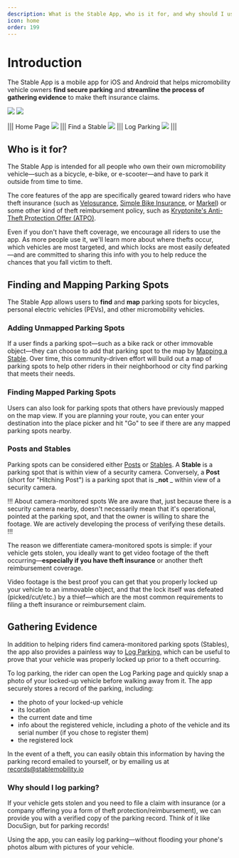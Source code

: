 ```yaml
---
description: What is the Stable App, who is it for, and why should I use it?
icon: home
order: 199
---
```


# Introduction

The Stable App is a mobile app for iOS and Android that helps micromobility vehicle owners **find secure parking** and **streamline the process of gathering evidence** to make theft insurance claims.

[![](static/buttons/google-play-button.png)](https://play.google.com/store/apps/details?id=com.stablemobility.stableapp) [![](static/buttons/testflight-button.png)](https://testflight.apple.com/join/QAQbQUpP)


||| Home Page
![](static/screenshots/intro/home-page.png)
||| Find a Stable
![](static/screenshots/intro/find-a-stable.png)
||| Log Parking
![](static/screenshots/intro/log-parking.png)
|||

## Who is it for?

The Stable App is intended for all people who own their own micromobility vehicle—such as a bicycle, e-bike, or e-scooter—and have to park it outside from time to time.

The core features of the app are specifically geared toward riders who have theft insurance (such as [Velosurance](https://velosurance.com), [Simple Bike Insurance](https://simplebikeinsurance.com), or [Markel](https://www.markelinsurance.com/bicycle)) or some other kind of theft reimbursement policy, such as [Kryptonite's Anti-Theft Protection Offer (ATPO)](https://shop.kryptonitelock.com/atpo\_landing\_pages/register-for-anti-theft-en.html?origin=en.html).

Even if you don't have theft coverage, we encourage all riders to use the app. As more people use it, we'll learn more about where thefts occur, which vehicles are most targeted, and which locks are most easily defeated—and are committed to sharing this info with you to help reduce the chances that you fall victim to theft.

## Finding and Mapping Parking Spots

The Stable App allows users to **find** and **map** parking spots for bicycles, personal electric vehicles (PEVs), and other micromobility vehicles.

### Adding Unmapped Parking Spots

If a user finds a parking spot—such as a bike rack or other immovable object—they can choose to add that parking spot to the map by [Mapping a Stable](overview/mapping-stables.md). Over time, this community-driven effort will build out a map of parking spots to help other riders in their neighborhood or city find parking that meets their needs.

### Finding Mapped Parking Spots

Users can also look for parking spots that others have previously mapped on the map view. If you are planning your route, you can enter your destination into the place picker and hit "Go" to see if there are any mapped parking spots nearby.

### Posts and Stables

Parking spots can be considered either [Posts](definitions/post.md) or [Stables](definitions/stable.md). A **Stable** is a parking spot that is within view of a security camera. Conversely, a **Post** (short for "Hitching Post") is a parking spot that is \_**not** \_ within view of a security camera.

!!! About camera-monitored spots
We are aware that, just because there is a security camera nearby, doesn't necessarily mean that it's operational, pointed at the parking spot, and that the owner is willing to share the footage. We are actively developing the process of verifying these details.
!!!

The reason we differentiate camera-monitored spots is simple: if your vehicle gets stolen, you ideally want to get video footage of the theft occurring—**especially if you have theft insurance** or another theft reimbursement coverage.

Video footage is the best proof you can get that you properly locked up your vehicle to an immovable object, and that the lock itself was defeated (picked/cut/etc.) by a thief—which are the most common requirements to filing a theft insurance or reimbursement claim.

## Gathering Evidence

In addition to helping riders find camera-monitored parking spots (Stables), the app also provides a painless way to [Log Parking](overview/logging-parking.md), which can be useful to prove that your vehicle was properly locked up prior to a theft occurring.

To log parking, the rider can open the Log Parking page and quickly snap a photo of your locked-up vehicle before walking away from it. The app securely stores a record of the parking, including:

- the photo of your locked-up vehicle
- its location
- the current date and time
- info about the registered vehicle, including a photo of the vehicle and its serial number (if you chose to register them)
- the registered lock

In the event of a theft, you can easily obtain this information by having the parking record emailed to yourself, or by emailing us at records@stablemobility.io

### Why should I log parking?

If your vehicle gets stolen and you need to file a claim with insurance (or a company offering you a form of theft protection/reimbursement), we can provide you with a verified copy of the parking record. Think of it like DocuSign, but for parking records!

Using the app, you can easily log parking—without flooding your phone's photos album with pictures of your vehicle.

